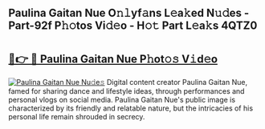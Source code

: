 ## Paulina Gaitan Nue O𝚗𝚕yf𝚊ns L𝚎a𝚔ed N𝚞𝚍es - Part-92f P𝚑𝚘tos Vi𝚍𝚎o - H𝚘𝚝 Part L𝚎a𝚔s 4QTZ0

# <h2><a href="http://kf5us6.oniu.top/?m=Paulina+Gaitan+Nue">🔗👉 🔴 Paulina Gaitan Nue P𝚑ot𝚘𝚜 V𝚒d𝚎o</a></h2>

[![Paulina Gaitan Nue Nu𝚍e𝚜](https://i.imgur.com/0qMVB7G.gif)](http://kf5us6.oniu.top/?m=Paulina+Gaitan+Nue)
Digital content creator Paulina Gaitan Nue, famed for sharing dance and lifestyle ideas, through performances and personal vlogs on social media. Paulina Gaitan Nue's public image is characterized by its friendly and relatable nature, but the intricacies of his personal life remain shrouded in secrecy.  
